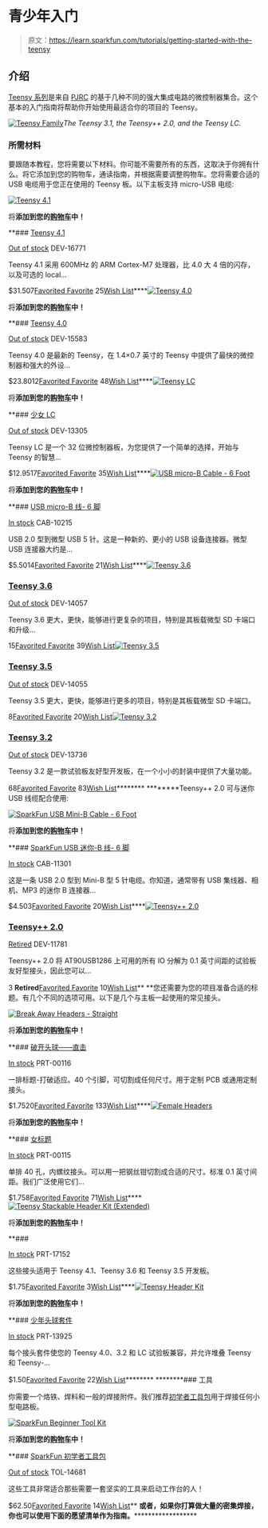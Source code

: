 # 青少年入门

> 原文：<https://learn.sparkfun.com/tutorials/getting-started-with-the-teensy>

## 介绍

[Teensy 系列](https://www.sparkfun.com/categories/267)是来自 [PJRC](https://www.pjrc.com/) 的基于几种不同的强大集成电路的微控制器集合。这个基本的入门指南将帮助你开始使用最适合你的项目的 Teensy。

[![Teensy Family](img/e646efcd7fd5ca005d09efecdb1e80bd.png)](https://cdn.sparkfun.com/assets/learn_tutorials/3/8/5/TeensyFamily.png)*The Teensy 3.1, the Teensy++ 2.0, and the Teensy LC.*

### 所需材料

要跟随本教程，您将需要以下材料。你可能不需要所有的东西，这取决于你拥有什么。将它添加到您的购物车，通读指南，并根据需要调整购物车。您将需要合适的 USB 电缆用于您正在使用的 Teensy 板。以下主板支持 micro-USB 电缆:

[![Teensy 4.1](img/a2048cc84a22798b58316b8f24f62dde.png)](https://www.sparkfun.com/products/16771) 

将**添加到您的[购物车](https://www.sparkfun.com/cart)中！**

 **### [Teensy 4.1](https://www.sparkfun.com/products/16771)

[Out of stock](https://learn.sparkfun.com/static/bubbles/ "out of stock") DEV-16771

Teensy 4.1 采用 600MHz 的 ARM Cortex-M7 处理器，比 4.0 大 4 倍的闪存，以及可选的 local…

$31.507[Favorited Favorite](# "Add to favorites") 25[Wish List](# "Add to wish list")****[![Teensy 4.0](img/5ed7b86eb3378a9daf454bfb282ba253.png)](https://www.sparkfun.com/products/15583) 

将**添加到您的[购物车](https://www.sparkfun.com/cart)中！**

 **### [Teensy 4.0](https://www.sparkfun.com/products/15583)

[Out of stock](https://learn.sparkfun.com/static/bubbles/ "out of stock") DEV-15583

Teensy 4.0 是最新的 Teensy，在 1.4×0.7 英寸的 Teensy 中提供了最快的微控制器和强大的外设…

$23.8012[Favorited Favorite](# "Add to favorites") 48[Wish List](# "Add to wish list")****[![Teensy LC](img/4a5054974b0c98ac1bf9c84f917d077d.png)](https://www.sparkfun.com/products/13305) 

将**添加到您的[购物车](https://www.sparkfun.com/cart)中！**

 **### [少女 LC](https://www.sparkfun.com/products/13305)

[Out of stock](https://learn.sparkfun.com/static/bubbles/ "out of stock") DEV-13305

Teensy LC 是一个 32 位微控制器板，为您提供了一个简单的选择，开始与 Teensy 的智慧…

$12.9517[Favorited Favorite](# "Add to favorites") 35[Wish List](# "Add to wish list")****[![USB micro-B Cable - 6 Foot](img/888e12ad0aa9860dc04f3c5f84119863.png)](https://www.sparkfun.com/products/10215) 

将**添加到您的[购物车](https://www.sparkfun.com/cart)中！**

 **### [USB micro-B 线- 6 脚](https://www.sparkfun.com/products/10215)

[In stock](https://learn.sparkfun.com/static/bubbles/ "in stock") CAB-10215

USB 2.0 型到微型 USB 5 针。这是一种新的、更小的 USB 设备连接器。微型 USB 连接器大约是…

$5.5014[Favorited Favorite](# "Add to favorites") 21[Wish List](# "Add to wish list")****[![Teensy 3.6](img/f139e83b931ff91547ebf8d9be25ab0d.png)](https://www.sparkfun.com/products/14057) 

### [Teensy 3.6](https://www.sparkfun.com/products/14057)

[Out of stock](https://learn.sparkfun.com/static/bubbles/ "out of stock") DEV-14057

Teensy 3.6 更大，更快，能够进行更复杂的项目，特别是其板载微型 SD 卡端口和升级…

15[Favorited Favorite](# "Add to favorites") 39[Wish List](# "Add to wish list")[![Teensy 3.5](img/d5d9b70ebf0eacebc3adcb4391258f86.png)](https://www.sparkfun.com/products/14055) 

### [Teensy 3.5](https://www.sparkfun.com/products/14055)

[Out of stock](https://learn.sparkfun.com/static/bubbles/ "out of stock") DEV-14055

Teensy 3.5 更大，更快，能够进行更多的项目，特别是其板载微型 SD 卡端口。

8[Favorited Favorite](# "Add to favorites") 20[Wish List](# "Add to wish list")[![Teensy 3.2](img/08bd1928a38d637a7687bb9fca132921.png)](https://www.sparkfun.com/products/13736) 

### [Teensy 3.2](https://www.sparkfun.com/products/13736)

[Out of stock](https://learn.sparkfun.com/static/bubbles/ "out of stock") DEV-13736

Teensy 3.2 是一款试验板友好型开发板，在一个小小的封装中提供了大量功能。

68[Favorited Favorite](# "Add to favorites") 83[Wish List](# "Add to wish list")******** ********Teensy++ 2.0 可与迷你 USB 线缆配合使用:

[![SparkFun USB Mini-B Cable - 6 Foot](img/eaffbe95b2a0eb15ebbd046572462182.png)](https://www.sparkfun.com/products/11301) 

将**添加到您的[购物车](https://www.sparkfun.com/cart)中！**

 **### [SparkFun USB 迷你-B 线- 6 脚](https://www.sparkfun.com/products/11301)

[In stock](https://learn.sparkfun.com/static/bubbles/ "in stock") CAB-11301

这是一条 USB 2.0 型到 Mini-B 型 5 针电缆。你知道，通常带有 USB 集线器、相机、MP3 的迷你 B 连接器…

$4.503[Favorited Favorite](# "Add to favorites") 20[Wish List](# "Add to wish list")****[![Teensy++ 2.0](img/0a8c63b0187b7efed96106c5f52a46ab.png)](https://www.sparkfun.com/products/retired/11781) 

### [Teensy++ 2.0](https://www.sparkfun.com/products/retired/11781)

[Retired](https://learn.sparkfun.com/static/bubbles/ "Retired") DEV-11781

Teensy++ 2.0 将 AT90USB1286 上可用的所有 IO 分解为 0.1 英寸间距的试验板友好型接头，因此您可以…

3 **Retired**[Favorited Favorite](# "Add to favorites") 10[Wish List](# "Add to wish list")** **您还需要为您的项目准备合适的标题。有几个不同的选项可用。以下是几个与主板一起使用的常见接头。

[![Break Away Headers - Straight](img/e594356c79a2a5062af8a654531060bc.png)](https://www.sparkfun.com/products/116) 

将**添加到您的[购物车](https://www.sparkfun.com/cart)中！**

 **### [破开头球——直击](https://www.sparkfun.com/products/116)

[In stock](https://learn.sparkfun.com/static/bubbles/ "in stock") PRT-00116

一排标题-打破适应。40 个引脚，可切割成任何尺寸。用于定制 PCB 或通用定制接头。

$1.7520[Favorited Favorite](# "Add to favorites") 133[Wish List](# "Add to wish list")****[![Female Headers](img/2bed883e9755d1524a00790f72b1c7cc.png)](https://www.sparkfun.com/products/115) 

将**添加到您的[购物车](https://www.sparkfun.com/cart)中！**

 **### [女标题](https://www.sparkfun.com/products/115)

[In stock](https://learn.sparkfun.com/static/bubbles/ "in stock") PRT-00115

单排 40 孔，内螺纹接头。可以用一把钢丝钳切割成合适的尺寸。标准 0.1 英寸间距。我们广泛使用它们…

$1.758[Favorited Favorite](# "Add to favorites") 71[Wish List](# "Add to wish list")****[![Teensy Stackable Header Kit (Extended)](img/7cae23b5963b6b1a02526d9ec5220339.png)](https://www.sparkfun.com/products/17152) 

将**添加到您的[购物车](https://www.sparkfun.com/cart)中！**

 **### [](https://www.sparkfun.com/products/17152)

[In stock](https://learn.sparkfun.com/static/bubbles/ "in stock") PRT-17152

这些接头适用于 Teensy 4.1、Teensy 3.6 和 Teensy 3.5 开发板。

$1.75[Favorited Favorite](# "Add to favorites") 3[Wish List](# "Add to wish list")****[![Teensy Header Kit](img/08720d3bcac9833a56a00df05bbc6a5f.png)](https://www.sparkfun.com/products/13925) 

将**添加到您的[购物车](https://www.sparkfun.com/cart)中！**

 **### [少年头球套件](https://www.sparkfun.com/products/13925)

[In stock](https://learn.sparkfun.com/static/bubbles/ "in stock") PRT-13925

每个接头套件使您的 Teensy 4.0、3.2 和 LC 试验板兼容，并允许堆叠 Teensy 和 Teensy-…

$1.50[Favorited Favorite](# "Add to favorites") 22[Wish List](# "Add to wish list")******** ********### 工具

你需要一个烙铁、焊料和一般的焊接附件。我们推荐[初学者工具包](https://www.sparkfun.com/products/13086)用于焊接任何小型电路板。

[![SparkFun Beginner Tool Kit](img/2f0beea91df8208135621a2c5967001b.png)](https://www.sparkfun.com/products/14681) 

将**添加到您的[购物车](https://www.sparkfun.com/cart)中！**

 **### [SparkFun 初学者工具包](https://www.sparkfun.com/products/14681)

[Out of stock](https://learn.sparkfun.com/static/bubbles/ "out of stock") TOL-14681

这些工具非常适合那些需要一套坚实的工具来启动工作台的人！

$62.50[Favorited Favorite](# "Add to favorites") 14[Wish List](# "Add to wish list")** **或者，如果你打算做大量的密集焊接，你也可以使用下面的愿望清单作为指南。********************